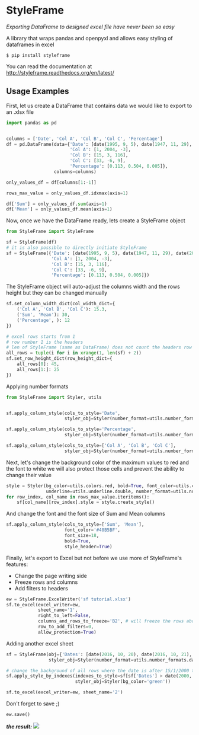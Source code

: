 # StyleFrame
_Exporting DataFrame to designed excel file have never been so easy_


A library that wraps pandas and openpyxl and allows easy styling of dataframes in excel
```
$ pip install styleframe
```
You can read the documentation at http://styleframe.readthedocs.org/en/latest/


## Usage Examples

First, let us create a DataFrame that contains data we would like to export to an .xlsx file 
```python
import pandas as pd


columns = ['Date', 'Col A', 'Col B', 'Col C', 'Percentage']
df = pd.DataFrame(data={'Date': [date(1995, 9, 5), date(1947, 11, 29), date(2000, 1, 15)],
                        'Col A': [1, 2004, -3],
                        'Col B': [15, 3, 116],
                        'Col C': [33, -6, 9],
                        'Percentage': [0.113, 0.504, 0.005]},
                  columns=columns)

only_values_df = df[columns[1:-1]]

rows_max_value = only_values_df.idxmax(axis=1)

df['Sum'] = only_values_df.sum(axis=1)
df['Mean'] = only_values_df.mean(axis=1)
```

Now, once we have the DataFrame ready, lets create a StyleFrame object
```python
from StyleFrame import StyleFrame

sf = StyleFrame(df)
# it is also possible to directly initiate StyleFrame
sf = StyleFrame({'Date': [date(1995, 9, 5), date(1947, 11, 29), date(2000, 1, 15)],
                 'Col A': [1, 2004, -3],
                 'Col B': [15, 3, 116],
                 'Col C': [33, -6, 9],
                 'Percentage': [0.113, 0.504, 0.005]})
```

The StyleFrame object will auto-adjust the columns width and the rows height
but they can be changed manually
```python
sf.set_column_width_dict(col_width_dict={
    ('Col A', 'Col B', 'Col C'): 15.3,
    ('Sum', 'Mean'): 30,
    ('Percentage', ): 12
})

# excel rows starts from 1
# row number 1 is the headers
# len of StyleFrame (same as DataFrame) does not count the headers row
all_rows = tuple(i for i in xrange(1, len(sf) + 2))
sf.set_row_height_dict(row_height_dict={
    all_rows[0]: 45,
    all_rows[1:]: 25
})
```

Applying number formats
```python
from StyleFrame import Styler, utils


sf.apply_column_style(cols_to_style='Date',
                      styler_obj=Styler(number_format=utils.number_formats.date, font='Calibri', bold=True))

sf.apply_column_style(cols_to_style='Percentage',
                      styler_obj=Styler(number_format=utils.number_formats.percent))

sf.apply_column_style(cols_to_style=['Col A', 'Col B', 'Col C'],
                      styler_obj=Styler(number_format=utils.number_formats.thousands_comma_sep))
```

Next, let's change the background color of the maximum values to red and the font to white
we will also protect those cells and prevent the ability to change their value
```python
style = Styler(bg_color=utils.colors.red, bold=True, font_color=utils.colors.white, protection=True,
               underline=utils.underline.double, number_format=utils.number_formats.thousands_comma_sep)
for row_index, col_name in rows_max_value.iteritems():
    sf[col_name][row_index].style = style.create_style()
```

And change the font and the font size of Sum and Mean columns
```python
sf.apply_column_style(cols_to_style=['Sum', 'Mean'],
                      font_color='#40B5BF',
                      font_size=18,
                      bold=True,
                      style_header=True)
```

Finally, let's export to Excel but not before we use more of StyleFrame's features:
- Change the page writing side
- Freeze rows and columns
- Add filters to headers

```python
ew = StyleFrame.ExcelWriter('sf tutorial.xlsx')
sf.to_excel(excel_writer=ew,
            sheet_name='1',
            right_to_left=False,
            columns_and_rows_to_freeze='B2', # will freeze the rows above 2 (=row 1 only) and columns that before column 'B' (=col A only)
            row_to_add_filters=0,
            allow_protection=True)
```

Adding another excel sheet
```python
sf = StyleFrame(obj={'Dates': [date(2016, 10, 20), date(2016, 10, 21), date(2016, 10, 22)]},
                styler_obj=Styler(number_format=utils.number_formats.date))

# change the background of all rows where the date is after 15/1/2000 to green                
sf.apply_style_by_indexes(indexes_to_style=sf[sf['Dates'] > date(2000, 1, 15)],
                          styler_obj=Styler(bg_color='green'))

sf.to_excel(excel_writer=ew, sheet_name='2')
```

Don't forget to save ;)
```python
ew.save()
```

**_the result:_**
<img src="https://s13.postimg.org/xwr8vlp7b/Untitled.png">
